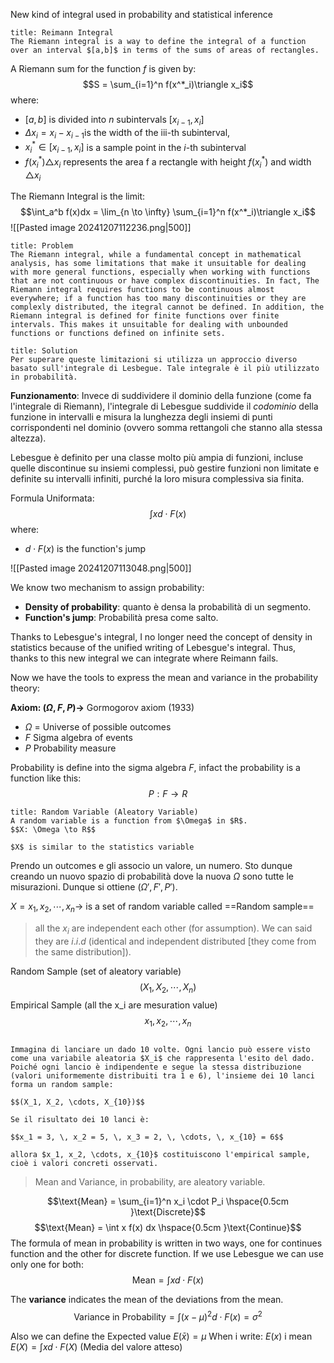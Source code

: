New kind of integral used in probability and statistical inference

```ad-abstract
title: Reimann Integral
The Riemann integral is a way to define the integral of a function over an interval $[a,b]$ in terms of the sums of areas of rectangles. 

```

A Riemann sum for the function $f$ is given by:
$$S = \sum_{i=1}^n f(x^*_i)\triangle x_i$$
where:

- $[a, b]$ is divided into $n$ subintervals $[x_{i-1}, x_i]$
- $\Delta x_i = x_i - x_{i-1}$​ is the width of the iii-th subinterval,
- $x^*_i \in [x_{i-1}, x_i]$ is a sample point in the $i$-th subinterval
- $f(x^*_i)\triangle x_i$ represents the area f a rectangle with height $f(x^*_i)$ and width $\triangle x_i$

The Riemann Integral is the limit:
$$\int_a^b f(x)dx = \lim_{n \to \infty} \sum_{i=1}^n f(x^*_i)\triangle x_i$$![[Pasted image 20241207112236.png|500]]
```ad-failure
title: Problem 
The Riemann integral, while a fundamental concept in mathematical analysis, has some limitations that make it unsuitable for dealing with more general functions, especially when working with functions that are not continuous or have complex discontinuities. In fact, The Riemann integral requires functions to be continuous almost everywhere; if a function has too many discontinuities or they are complexly distributed, the itegral cannot be defined. In addition, the Riemann integral is defined for finite functions over finite intervals. This makes it unsuitable for dealing with unbounded functions or functions defined on infinite sets.

```

```ad-success
title: Solution
Per superare queste limitazioni si utilizza un approccio diverso basato sull'integrale di Lesbegue. Tale integrale è il più utilizzato in probabilità.

```

**Funzionamento**:
Invece di suddividere il dominio della funzione (come fa l'integrale di Riemann), l'integrale di Lebesgue suddivide il _codominio_ della funzione in intervalli e misura la lunghezza degli insiemi di punti corrispondenti nel dominio (ovvero somma rettangoli che stanno alla stessa altezza).

Lebesgue è definito per una classe molto più ampia di funzioni, incluse quelle discontinue su insiemi complessi, può gestire funzioni non limitate e definite su intervalli infiniti, purché la loro misura complessiva sia finita. 

Formula Uniformata:
$$\int xd \cdot F(x)$$
where:
- $d \cdot F(x)$ is the function's jump


![[Pasted image 20241207113048.png|500]]


We know two mechanism to assign probability:
- **Density of probability**: quanto è densa la probabilità di un segmento.
- **Function's jump**: Probabilità presa come salto.

Thanks to Lebesgue's integral, I no longer need the concept of density in statistics because of the unified writing of Lebesgue's integral. Thus, thanks to this new integral we can integrate where Reimann fails.

Now we have the tools to express the mean and variance in the probability theory:

**Axiom: $(\Omega, F, P) \to$** Gormogorov axiom (1933)
- $\Omega$ = Universe of possible outcomes
- $F$ Sigma algebra of events
- $P$ Probability measure

Probability is define into the sigma algebra $F$, infact the probability is a function like this:
$$P: F \to R$$
```ad-abstract
title: Random Variable (Aleatory Variable)
A random variable is a function from $\Omega$ in $R$.
$$X: \Omega \to R$$

$X$ is similar to the statistics variable
```
Prendo un outcomes e gli associo un valore, un numero.
Sto dunque creando un nuovo spazio di probabilità dove la nuova $\Omega$ sono tutte le misurazioni. Dunque si ottiene $(\Omega', F', P')$.

$X = x_1, x_2, \cdots, x_n \to$ is a set of random variable called ==Random sample==

>all the $x_i$ are independent each other (for assumption). We can said they are $i.i.d$ (identical and independent distributed \[they come from the same distribution\]).


Random Sample (set of aleatory variable)
$$(X_1, X_2, \cdots, X_n)$$
Empirical Sample (all the x_i are mesuration value)
$$x_1, x_2, \cdots, x_n$$


```ad-example

Immagina di lanciare un dado 10 volte. Ogni lancio può essere visto come una variabile aleatoria $X_i$ che rappresenta l'esito del dado. Poiché ogni lancio è indipendente e segue la stessa distribuzione (valori uniformemente distribuiti tra 1 e 6), l'insieme dei 10 lanci forma un random sample:

$$(X_1, X_2, \cdots, X_{10})$$

Se il risultato dei 10 lanci è:

$$x_1 = 3, \, x_2 = 5, \, x_3 = 2, \, \cdots, \, x_{10} = 6$$

allora $x_1, x_2, \cdots, x_{10}$ costituiscono l'empirical sample, cioè i valori concreti osservati.
```



>Mean and Variance, in probability, are aleatory variable.

$$\text{Mean} = \sum_{i=1}^n x_i \cdot P_i \hspace{0.5cm }\text{Discrete}$$
$$\text{Mean} = \int x f(x) dx \hspace{0.5cm }\text{Continue}$$
The formula of mean in probability is written in two ways, one for continues function and the other for discrete function. If we use Lebesgue we can use only one for both:
$$\text{Mean} = \int x d \cdot F(x)$$

The **variance** indicates the mean of the deviations from the mean.
$$\text{Variance in Probability} = \int (x - \mu)^2 d \cdot F(x) = \sigma^2$$

Also we can define the Expected value $E(\bar x) = \mu$
When i write: $E(x)$ i mean $E(X) = \int x d \cdot F(X)$ (Media del valore atteso)




